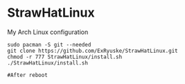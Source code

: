 # StrawHatLinux
My Arch Linux configuration
```
sudo pacman -S git --needed
git clone https://github.com/ExRyuske/StrawHatLinux.git
chmod -r 777 StrawHatLinux/install.sh
./StrawHatLinux/install.sh
```
```
#After reboot
```
